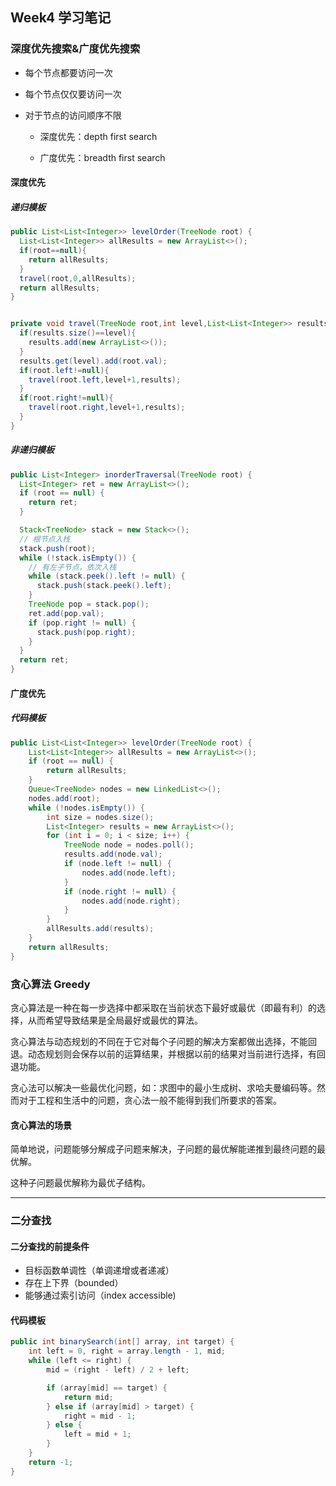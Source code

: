 ## Week4 学习笔记


### 深度优先搜索&广度优先搜索

* 每个节点都要访问一次
* 每个节点仅仅要访问一次
* 对于节点的访问顺序不限

  - 深度优先：depth first search

  - 广度优先：breadth first search

#### 深度优先

##### 递归模板

```java
public List<List<Integer>> levelOrder(TreeNode root) {
  List<List<Integer>> allResults = new ArrayList<>();
  if(root==null){
    return allResults;
  }
  travel(root,0,allResults);
  return allResults;
}


private void travel(TreeNode root,int level,List<List<Integer>> results){
  if(results.size()==level){
    results.add(new ArrayList<>());
  }
  results.get(level).add(root.val);
  if(root.left!=null){
    travel(root.left,level+1,results);
  }
  if(root.right!=null){
    travel(root.right,level+1,results);
  }
}
```
##### 非递归模板

```java
public List<Integer> inorderTraversal(TreeNode root) {
  List<Integer> ret = new ArrayList<>();
  if (root == null) {
    return ret;
  }

  Stack<TreeNode> stack = new Stack<>();
  // 根节点入栈
  stack.push(root);
  while (!stack.isEmpty()) {
    // 有左子节点，依次入栈
    while (stack.peek().left != null) {
      stack.push(stack.peek().left);
    }
    TreeNode pop = stack.pop();
    ret.add(pop.val);
    if (pop.right != null) {
      stack.push(pop.right);
    }
  }
  return ret;
}
```


#### 广度优先

##### 代码模板

```java
public List<List<Integer>> levelOrder(TreeNode root) {
    List<List<Integer>> allResults = new ArrayList<>();
    if (root == null) {
        return allResults;
    }
    Queue<TreeNode> nodes = new LinkedList<>();
    nodes.add(root);
    while (!nodes.isEmpty()) {
        int size = nodes.size();
        List<Integer> results = new ArrayList<>();
        for (int i = 0; i < size; i++) {
            TreeNode node = nodes.poll();
            results.add(node.val);
            if (node.left != null) {
                nodes.add(node.left);
            }
            if (node.right != null) {
                nodes.add(node.right);
            }
        }
        allResults.add(results);
    }
    return allResults;
}
```


### 贪心算法 Greedy

贪心算法是一种在每一步选择中都采取在当前状态下最好或最优（即最有利）的选择，从而希望导致结果是全局最好或最优的算法。 

贪心算法与动态规划的不同在于它对每个子问题的解决方案都做出选择，不能回退。动态规划则会保存以前的运算结果，并根据以前的结果对当前进行选择，有回退功能。 

贪心法可以解决一些最优化问题，如：求图中的最小生成树、求哈夫曼编码等。然而对于工程和生活中的问题，贪心法一般不能得到我们所要求的答案。 

#### 贪心算法的场景

简单地说，问题能够分解成子问题来解决，子问题的最优解能递推到最终问题的最优解。

这种子问题最优解称为最优子结构。 



---



### 二分查找

#### 二分查找的前提条件

- 目标函数单调性（单调递增或者递减） 
- 存在上下界（bounded） 
- 能够通过索引访问（index accessible) 



#### 代码模板

```java
public int binarySearch(int[] array, int target) {
    int left = 0, right = array.length - 1, mid;
    while (left <= right) {
        mid = (right - left) / 2 + left;

        if (array[mid] == target) {
            return mid;
        } else if (array[mid] > target) {
            right = mid - 1;
        } else {
            left = mid + 1;
        }
    }
    return -1;
}
```





